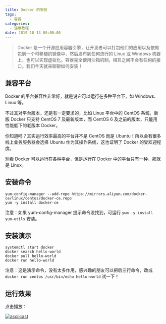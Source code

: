 ```yaml
---
title: Docker 的安装
tags:
  - 容器
categories:
  - 运维教程
date: 2019-10-13 00:00:00
---
```


> Docker 是一个开源应用容器引擎，让开发者可以打包他们的应用以及依赖包到一个可移植的镜像中，然后发布到任何流行的 Linux 或 Windows 机器上，也可以实现虚拟化。容器完全使用沙箱机制，相互之间不会有任何的接口。我们今天就来聊聊如何安装！

<!-- more -->

## 兼容平台

Docker 的平台兼容性非常好，就是说它可以运行在多种平台下，如 Windows、Linux 等。

不过其对平台版本，还是有一定要求的，比如 Linux 平台中的 CentOS 系统，新版 Docker 只支持 CentOS 7 及最新版本，而 CentOS 6 及之前的版本，只能用性能低下的老版本 Docker。

你知道吗？其实运行效率最高的平台并不是 CentOS 而是 Ubuntu！所以会有很多线上业务服务器会选择 Ubuntu 作为其操作系统，这也证明了 Docker 的受欢迎程度。

别看 Docker 可以运行在各种平台，但是运行在 Docker 中的平台只有一种，那就是 Linux。

## 安装命令

```
yum-config-manager --add-repo https://mirrors.aliyun.com/docker-ce/linux/centos/docker-ce.repo
yum -y install docker-ce
```

注意：如果 yum-config-manager 提示命令没找到，可运行 `yum -y install yum-utils` 安装。

## 安装演示

```
systemctl start docker
docker search hello-world
docker pull hello-world
docker run hello-world
```

注意：这是演示命令，没有太多作用，感兴趣的朋友可以把后三行命令，改成 `docker run centos /usr/bin/echo hello-world` 试一下！

## 运行效果

点击播放：

[![asciicast](https://asciinema.org/a/281285.svg)](https://asciinema.org/a/281285)
